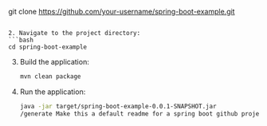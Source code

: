    git clone https://github.com/your-username/spring-boot-example.git
   ```

2. Navigate to the project directory:
   ```bash
   cd spring-boot-example
   ```

3. Build the application:
   ```bash
   mvn clean package
   ```

4. Run the application:
   ```bash
   java -jar target/spring-boot-example-0.0.1-SNAPSHOT.jar
   /generate Make this a default readme for a spring boot github project
